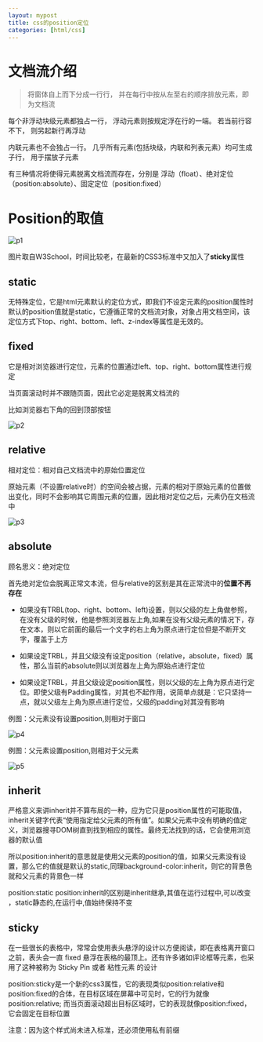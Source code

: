 ```yaml
---
layout: mypost
title: css的position定位
categories: [html/css]
---
```


# 文档流介绍

> 将窗体自上而下分成一行行， 并在每行中按从左至右的顺序排放元素，即为文档流

每个非浮动块级元素都独占一行， 浮动元素则按规定浮在行的一端。 若当前行容不下， 则另起新行再浮动

内联元素也不会独占一行。 几乎所有元素(包括块级，内联和列表元素）均可生成子行， 用于摆放子元素

有三种情况将使得元素脱离文档流而存在，分别是 浮动（float）、绝对定位（position:absolute）、固定定位（position:fixed）

# Position的取值

![p1](01.jpg)

图片取自W3School，时间比较老，在最新的CSS3标准中又加入了**sticky**属性

## static

无特殊定位，它是html元素默认的定位方式，即我们不设定元素的position属性时默认的position值就是static，它遵循正常的文档流对象，对象占用文档空间，该定位方式下top、right、bottom、left、z-index等属性是无效的。

## fixed

它是相对浏览器进行定位，元素的位置通过left、top、right、bottom属性进行规定

当页面滚动时并不跟随页面，因此它必定是脱离文档流的

比如浏览器右下角的回到顶部按钮

![p2](02.jpg)

## relative

相对定位：相对自己文档流中的原始位置定位

原始元素（不设置relative时）的空间会被占据，元素的相对于原始元素的位置做出变化，同时不会影响其它周围元素的位置，因此相对定位之后，元素仍在文档流中

![p3](03.jpg)

## absolute

顾名思义：绝对定位

首先绝对定位会脱离正常文本流，但与relative的区别是其在正常流中的**位置不再存在**

+ 如果没有TRBL(top、right、bottom、left)设置，则以父级的左上角做参照，在没有父级的时候，他是参照浏览器左上角,如果在没有父级元素的情况下，存在文本，则以它前面的最后一个文字的右上角为原点进行定位但是不断开文字，覆盖于上方

+ 如果设定TRBL，并且父级没有设定position（relative，absolute，fixed）属性，那么当前的absolute则以浏览器左上角为原始点进行定位

+ 如果设定TRBL，并且父级设定position属性，则以父级的左上角为原点进行定位。即使父级有Padding属性，对其也不起作用，说简单点就是：它只坚持一点，就以父级左上角为原点进行定位，父级的padding对其没有影响

例图：父元素没有设置position,则相对于窗口

![p4](04.jpg)

例图：父元素设置position,则相对于父元素

![p5](05.jpg)

## inherit

严格意义来讲inherit并不算布局的一种，应为它只是position属性的可能取值，inherit关键字代表“使用指定给父元素的所有值”。如果父元素中没有明确的值定义，浏览器搜寻DOM树直到找到相应的属性。最终无法找到的话，它会使用浏览器的默认值

所以position:inherit的意思就是使用父元素的position的值，如果父元素没有设置，那么它的值就是默认的static,同理background-color:inherit，则它的背景色就和父元素的背景色一样

position:static position:inherit的区别是inherit继承,其值在运行过程中,可以改变 ，static静态的,在运行中,值始终保持不变

## sticky

在一些很长的表格中，常常会使用表头悬浮的设计以方便阅读，即在表格离开窗口之前，表头会一直 fixed 悬浮在表格的最顶上。还有许多诸如评论框等元素，也采用了这种被称为 Sticky Pin 或者 粘性元素 的设计

position:sticky是一个新的css3属性，它的表现类似position:relative和position:fixed的合体，在目标区域在屏幕中可见时，它的行为就像position:relative; 而当页面滚动超出目标区域时，它的表现就像position:fixed，它会固定在目标位置

注意：因为这个样式尚未进入标准，还必须使用私有前缀